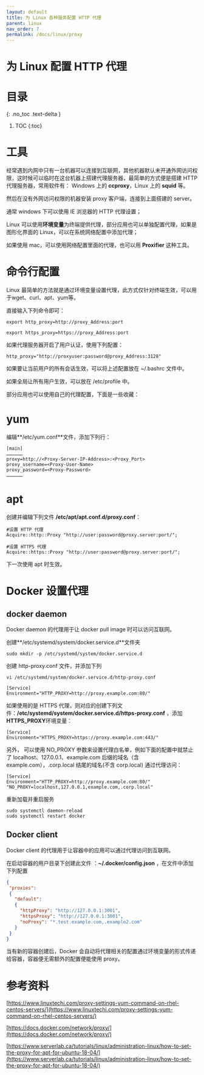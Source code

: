 ```yaml
---
layout: default
title: 为 Linux 各种服务配置 HTTP 代理
parent: linux
nav_order: 7
permalink: /docs/linux/proxy
---
```


# 为 Linux 配置 HTTP 代理

# 目录
{: .no_toc .text-delta }

1. TOC
{:toc}

# 工具

经常遇到内网中只有一台机器可以连接到互联网，其他机器默认未开通外网访问权限，这时候可以临时在这台机器上搭建代理服务器，最简单的方式便是搭建 HTTP 代理服务器，常用软件有： Windows 上的 **ccproxy**，Linux 上的 **squid** 等。



然后在没有外网访问权限的机器安装 proxy 客户端，连接到上面搭建的 server。

通常 windows 下可以使用 IE 浏览器的 HTTP 代理设置；

Linux 可以使用**环境变量**为终端提供代理，部分应用也可以单独配置代理，如果是图形化界面的 Linux，可以在系统网络配置中添加代理；

如果使用 mac，可以使用网络配置里面的代理，也可以用 **Proxifier** 这种工具。



# 命令行配置

Linux 最简单的方法就是通过环境变量设置代理，此方式仅针对终端生效，可以用于wget、curl、apt、yum等。

直接输入下列命令即可：

```shell
export http_proxy=http://proxy_Address:port

export https_proxy=https://proxy_Address:port
```



如果代理服务器开启了用户认证，使用下列配置：

```shell
http_proxy="http://proxyuser:password@proxy_Address:3128" 
```



如果要让当前用户的所有会话生效，可以将上述配置放在  ~/.bashrc 文件中。

如果全局让所有用户生效，可以放在 /etc/profile 中。



部分应用也可以使用自己的代理配置，下面是一些收藏：



# yum



编辑**/etc/yum.conf**文件，添加下列行：

```shell
[main]
………………
proxy=http://<Proxy-Server-IP-Address>:<Proxy_Port>
proxy_username=<Proxy-User-Name>
proxy_password=<Proxy-Password> 
………………
```



# apt

创建并编辑下列文件 **/etc/apt/apt.conf.d/proxy.conf**：

```shell
#设置 HTTP 代理
Acquire::http::Proxy "http://user:password@proxy.server:port/";

#设置 HTTPS 代理
Acquire::https::Proxy "http://user:password@proxy.server:port/";
```



下一次使用 apt 时生效。

# Docker 设置代理

## docker daemon

Docker daemon 的代理用于让 docker pull image 时可以访问互联网。

创建**/etc/systemd/system/docker.service.d**文件夹

```shell
sudo mkdir -p /etc/systemd/system/docker.service.d
```



创建 http-proxy.conf 文件，并添加下列

```shell
vi /etc/systemd/system/docker.service.d/http-proxy.conf

[Service]
Environment="HTTP_PROXY=http://proxy.example.com:80/"
```



如果使用的是 HTTPS 代理，则对应的创建下列文件：**/etc/systemd/system/docker.service.d/https-proxy.conf** ，添加**HTTPS_PROXY**环境变量：

```shell
[Service]
Environment="HTTPS_PROXY=https://proxy.example.com:443/"
```



另外， 可以使用 NO_PROXY 参数来设置代理白名单，例如下面的配置中就禁止了 localhost、127.0.0.1、example.com 后缀的域名（含example.com），.corp.local 结尾的域名(不含 corp.local) 通过代理访问：

```shell
[Service]    
Environment="HTTP_PROXY=http://proxy.example.com:80/" "NO_PROXY=localhost,127.0.0.1,example.com,.corp.local"
```



重新加载并重启服务

```shell
sudo systemctl daemon-reload
sudo systemctl restart docker
```

## Docker client

Docker client 的代理用于让容器中的应用可以通过代理访问到互联网。



在启动容器的用户目录下创建此文件 ：**~/.docker/config.json** ，在文件中添加下列配置

```json
{
 "proxies":
 {
   "default":
   {
     "httpProxy": "http://127.0.0.1:3001",
     "httpsProxy": "http://127.0.0.1:3001",
     "noProxy": "*.test.example.com,.example2.com"
   }
 }
}
```



当有新的容器创建后，Docker 会自动将代理相关的配置通过环境变量的形式传递给容器，容器便无需额外的配置便能使用 proxy。



# 参考资料

[https://www.linuxtechi.com/proxy-settings-yum-command-on-rhel-centos-servers/](https://www.linuxtechi.com/proxy-settings-yum-command-on-rhel-centos-servers/)

[https://docs.docker.com/network/proxy/](https://docs.docker.com/network/proxy/)

[https://www.serverlab.ca/tutorials/linux/administration-linux/how-to-set-the-proxy-for-apt-for-ubuntu-18-04/](https://www.serverlab.ca/tutorials/linux/administration-linux/how-to-set-the-proxy-for-apt-for-ubuntu-18-04/)